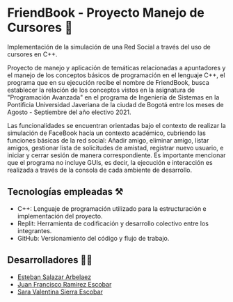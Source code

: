 # FriendBook - Proyecto Manejo de Cursores 👀

Implementación de la simulación de una Red Social a través del uso de cursores en C++.

Proyecto de manejo y aplicación de temáticas relacionadas a apuntadores y el manejo de los conceptos básicos de programación en el lenguaje C++, el programa que en su ejecución recibe el nombre de FriendBook, busca establecer la relación de los conceptos vistos en la asignatura de "Programación Avanzada" en el programa de Ingeniería de Sistemas en la Pontificia Universidad Javeriana de la ciudad de Bogotá entre los meses de Agosto - Septiembre del año electivo 2021.

Las funcionalidades se encuentran orientadas bajo el contexto de realizar la simulación de FaceBook hacía un contexto académico, cubriendo las funciones básicas de la red social: Añadir amigo, eliminar amigo, listar amigos, gestionar lista de solicitudes de amistad, registrar nuevo usuario, e iniciar y cerrar sesión de manera correspondiente. Es importante mencionar que el programa no incluye GUIs, es decir, la ejecución e interacción es realizada a través de la consola de cada ambiente de desarrollo. 

## Tecnologías empleadas ⚒
- C++: Lenguaje de programación utilizado para la estructuración e implementación del proyecto.
- Replit: Herramienta de codificación y desarrollo colectivo entre los integrantes.
- GitHub: Versionamiento del código y flujo de trabajo.

## Desarrolladores 👨‍💻
- [Esteban Salazar Arbelaez](https://github.com/Estebans441)
- [Juan Francisco Ramirez Escobar](https://github.com/juanfra312003)
- [Sara Valentina Sierra Escobar](https://github.com/ValEscoSierra)
